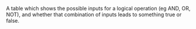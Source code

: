 A table which shows the possible inputs for a logical operation (eg AND,
OR, NOT), and whether that combination of inputs leads to something true
or false.
